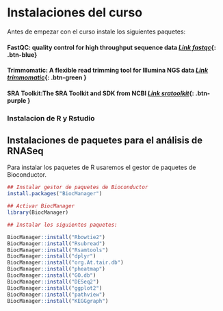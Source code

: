 Instalaciones del curso
===========
Antes de empezar con el curso instale los siguientes paquetes:

#### FastQC: quality control for high throughput sequence data [_Link fastqc_](https://www.bioinformatics.babraham.ac.uk/projects/download.html#fastqc){: .btn-blue}

#### Trimmomatic: A flexible read trimming tool for Illumina NGS data [_Link trimmomatic_](http://www.usadellab.org/cms/index.php?page=trimmomatic){: .btn-green }  

#### SRA Toolkit:The SRA Toolkit and SDK from NCBI [_Link sratoolkit_](https://trace.ncbi.nlm.nih.gov/Traces/sra/sra.cgi?view=software){: .btn-purple }

### Instalacion de R y Rstudio



## Instalaciones de paquetes para el análisis de RNASeq

Para instalar los paquetes de R usaremos el gestor de paquetes de Bioconductor.

```r
## Instalar gestor de paquetes de Bioconductor
install.packages("BiocManager")

## Activar BiocManager
library(BiocManager)
```

```r
## Instalar los siguientes paquetes:

BiocManager::install("Rbowtie2")
BiocManager::install("Rsubread")
BiocManager::install("Rsamtools")
BiocManager::install("dplyr")
BiocManager::install("org.At.tair.db")
BiocManager::install("pheatmap")
BiocManager::install("GO.db")
BiocManager::install("DESeq2")
BiocManager::install("ggplot2")
BiocManager::install("pathview")
BiocManager::install("KEGGgraph")

```  
